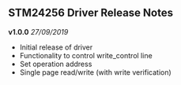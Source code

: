 ## STM24256 Driver Release Notes
**v1.0.0** *27/09/2019*

 - Initial release of driver
 - Functionality to control write_control line
 - Set operation address
 - Single page read/write (with write verification)
